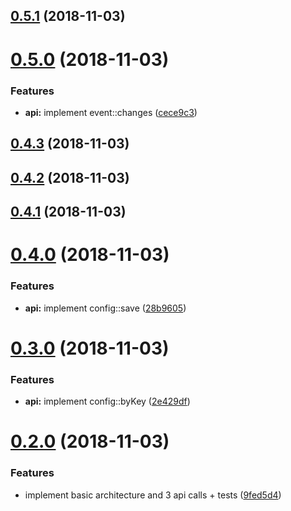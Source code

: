 ## [0.5.1](https://github.com/guillaumearm/jeedom-node/compare/v0.5.0...v0.5.1) (2018-11-03)



# [0.5.0](https://github.com/guillaumearm/jeedom-node/compare/v0.4.3...v0.5.0) (2018-11-03)


### Features

* **api:** implement event::changes ([cece9c3](https://github.com/guillaumearm/jeedom-node/commit/cece9c3))



## [0.4.3](https://github.com/guillaumearm/jeedom-node/compare/v0.4.2...v0.4.3) (2018-11-03)



## [0.4.2](https://github.com/guillaumearm/jeedom-node/compare/v0.4.1...v0.4.2) (2018-11-03)



## [0.4.1](https://github.com/guillaumearm/jeedom-node/compare/v0.4.0...v0.4.1) (2018-11-03)



# [0.4.0](https://github.com/guillaumearm/jeedom-node/compare/v0.3.0...v0.4.0) (2018-11-03)


### Features

* **api:** implement config::save ([28b9605](https://github.com/guillaumearm/jeedom-node/commit/28b9605))



# [0.3.0](https://github.com/guillaumearm/jeedom-node/compare/v0.2.0...v0.3.0) (2018-11-03)


### Features

* **api:** implement config::byKey ([2e429df](https://github.com/guillaumearm/jeedom-node/commit/2e429df))



# [0.2.0](https://github.com/guillaumearm/jeedom-node/compare/9fed5d4...v0.2.0) (2018-11-03)


### Features

* implement basic architecture and 3 api calls + tests ([9fed5d4](https://github.com/guillaumearm/jeedom-node/commit/9fed5d4))



